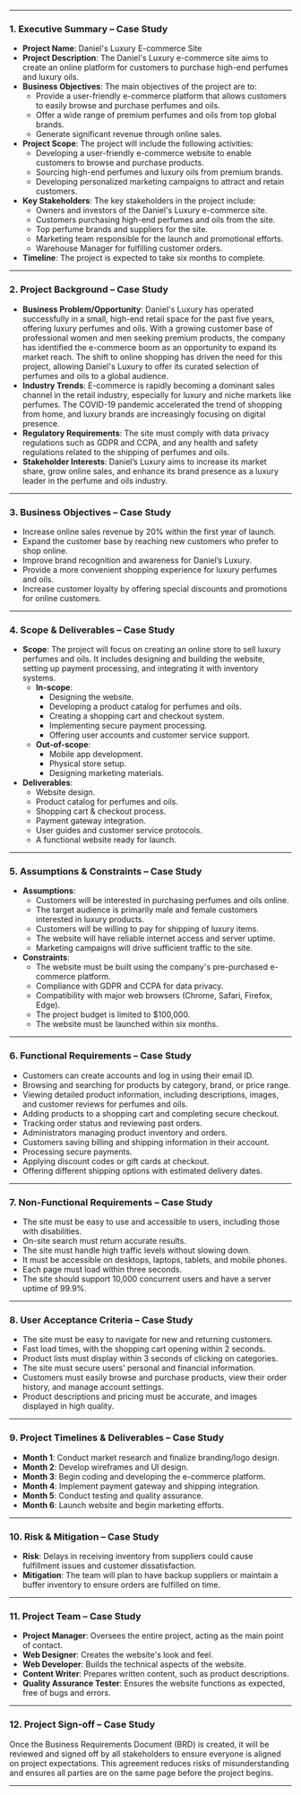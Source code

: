 

---

### 1. Executive Summary – Case Study

- **Project Name**: Daniel's Luxury E-commerce Site
- **Project Description**: The Daniel's Luxury e-commerce site aims to create an online platform for customers to purchase high-end perfumes and luxury oils.
- **Business Objectives**: The main objectives of the project are to:
  - Provide a user-friendly e-commerce platform that allows customers to easily browse and purchase perfumes and oils.
  - Offer a wide range of premium perfumes and oils from top global brands.
  - Generate significant revenue through online sales.
- **Project Scope**: The project will include the following activities:
  - Developing a user-friendly e-commerce website to enable customers to browse and purchase products.
  - Sourcing high-end perfumes and luxury oils from premium brands.
  - Developing personalized marketing campaigns to attract and retain customers.
- **Key Stakeholders**: The key stakeholders in the project include:
  - Owners and investors of the Daniel's Luxury e-commerce site.
  - Customers purchasing high-end perfumes and oils from the site.
  - Top perfume brands and suppliers for the site.
  - Marketing team responsible for the launch and promotional efforts.
  - Warehouse Manager for fulfilling customer orders.
- **Timeline**: The project is expected to take six months to complete.

---

### 2. Project Background – Case Study

- **Business Problem/Opportunity**: Daniel's Luxury has operated successfully in a small, high-end retail space for the past five years, offering luxury perfumes and oils. With a growing customer base of professional women and men seeking premium products, the company has identified the e-commerce boom as an opportunity to expand its market reach. The shift to online shopping has driven the need for this project, allowing Daniel's Luxury to offer its curated selection of perfumes and oils to a global audience.
- **Industry Trends**: E-commerce is rapidly becoming a dominant sales channel in the retail industry, especially for luxury and niche markets like perfumes. The COVID-19 pandemic accelerated the trend of shopping from home, and luxury brands are increasingly focusing on digital presence.
- **Regulatory Requirements**: The site must comply with data privacy regulations such as GDPR and CCPA, and any health and safety regulations related to the shipping of perfumes and oils.
- **Stakeholder Interests**: Daniel’s Luxury aims to increase its market share, grow online sales, and enhance its brand presence as a luxury leader in the perfume and oils industry.

---

### 3. Business Objectives – Case Study

- Increase online sales revenue by 20% within the first year of launch.
- Expand the customer base by reaching new customers who prefer to shop online.
- Improve brand recognition and awareness for Daniel’s Luxury.
- Provide a more convenient shopping experience for luxury perfumes and oils.
- Increase customer loyalty by offering special discounts and promotions for online customers.

---

### 4. Scope & Deliverables – Case Study

- **Scope**: The project will focus on creating an online store to sell luxury perfumes and oils. It includes designing and building the website, setting up payment processing, and integrating it with inventory systems.
  - **In-scope**:
    - Designing the website.
    - Developing a product catalog for perfumes and oils.
    - Creating a shopping cart and checkout system.
    - Implementing secure payment processing.
    - Offering user accounts and customer service support.
  - **Out-of-scope**:
    - Mobile app development.
    - Physical store setup.
    - Designing marketing materials.
- **Deliverables**:
  - Website design.
  - Product catalog for perfumes and oils.
  - Shopping cart & checkout process.
  - Payment gateway integration.
  - User guides and customer service protocols.
  - A functional website ready for launch.

---

### 5. Assumptions & Constraints – Case Study

- **Assumptions**:
  - Customers will be interested in purchasing perfumes and oils online.
  - The target audience is primarily male and female customers interested in luxury products.
  - Customers will be willing to pay for shipping of luxury items.
  - The website will have reliable internet access and server uptime.
  - Marketing campaigns will drive sufficient traffic to the site.
- **Constraints**:
  - The website must be built using the company's pre-purchased e-commerce platform.
  - Compliance with GDPR and CCPA for data privacy.
  - Compatibility with major web browsers (Chrome, Safari, Firefox, Edge).
  - The project budget is limited to $100,000.
  - The website must be launched within six months.

---

### 6. Functional Requirements – Case Study

- Customers can create accounts and log in using their email ID.
- Browsing and searching for products by category, brand, or price range.
- Viewing detailed product information, including descriptions, images, and customer reviews for perfumes and oils.
- Adding products to a shopping cart and completing secure checkout.
- Tracking order status and reviewing past orders.
- Administrators managing product inventory and orders.
- Customers saving billing and shipping information in their account.
- Processing secure payments.
- Applying discount codes or gift cards at checkout.
- Offering different shipping options with estimated delivery dates.

---

### 7. Non-Functional Requirements – Case Study

- The site must be easy to use and accessible to users, including those with disabilities.
- On-site search must return accurate results.
- The site must handle high traffic levels without slowing down.
- It must be accessible on desktops, laptops, tablets, and mobile phones.
- Each page must load within three seconds.
- The site should support 10,000 concurrent users and have a server uptime of 99.9%.

---

### 8. User Acceptance Criteria – Case Study

- The site must be easy to navigate for new and returning customers.
- Fast load times, with the shopping cart opening within 2 seconds.
- Product lists must display within 3 seconds of clicking on categories.
- The site must secure users' personal and financial information.
- Customers must easily browse and purchase products, view their order history, and manage account settings.
- Product descriptions and pricing must be accurate, and images displayed in high quality.

---

### 9. Project Timelines & Deliverables – Case Study

- **Month 1**: Conduct market research and finalize branding/logo design.
- **Month 2**: Develop wireframes and UI design.
- **Month 3**: Begin coding and developing the e-commerce platform.
- **Month 4**: Implement payment gateway and shipping integration.
- **Month 5**: Conduct testing and quality assurance.
- **Month 6**: Launch website and begin marketing efforts.

---

### 10. Risk & Mitigation – Case Study

- **Risk**: Delays in receiving inventory from suppliers could cause fulfillment issues and customer dissatisfaction.
- **Mitigation**: The team will plan to have backup suppliers or maintain a buffer inventory to ensure orders are fulfilled on time.

---

### 11. Project Team – Case Study

- **Project Manager**: Oversees the entire project, acting as the main point of contact.
- **Web Designer**: Creates the website's look and feel.
- **Web Developer**: Builds the technical aspects of the website.
- **Content Writer**: Prepares written content, such as product descriptions.
- **Quality Assurance Tester**: Ensures the website functions as expected, free of bugs and errors.

---

### 12. Project Sign-off – Case Study

Once the Business Requirements Document (BRD) is created, it will be reviewed and signed off by all stakeholders to ensure everyone is aligned on project expectations. This agreement reduces risks of misunderstanding and ensures all parties are on the same page before the project begins.

---

